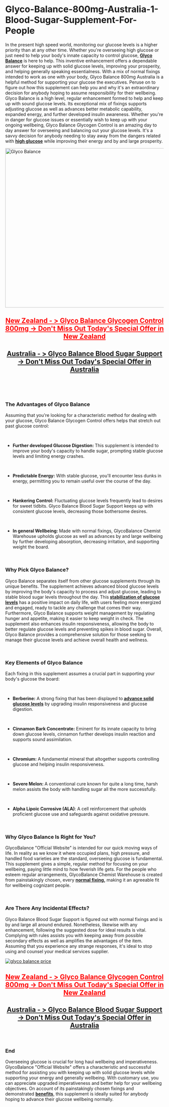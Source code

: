 # Glyco-Balance-800mg-Australia-1-Blood-Sugar-Supplement-For-People

<p>In the present high speed world, monitoring our glucose levels is a higher priority than at any other time. Whether you're overseeing high glucose or just need to help your body's innate capacity to control glucose,&nbsp;<strong><a href="https://glycobalance-au.com/">Glyco Balance</a></strong>&nbsp;is here to help. This inventive enhancement offers a dependable answer for keeping up with solid glucose levels, improving your prosperity, and helping generally speaking essentialness. With a mix of normal fixings intended to work as one with your body, Glyco Balance 800mg Australia is a helpful method for supporting your glucose the executives. Peruse on to figure out how this supplement can help you and why it's an extraordinary decision for anybody hoping to assume responsibility for their wellbeing. Glyco Balance is a high level, regular enhancement formed to help and keep up with sound glucose levels. Its exceptional mix of fixings supports adjusting glucose as well as advances better metabolic capability, expanded energy, and further developed insulin awareness. Whether you're in danger for glucose issues or essentially wish to keep up with your ongoing wellbeing, Glyco Balance Glycogen Control is an amazing day to day answer for overseeing and balancing out your glucose levels. It's a savvy decision for anybody needing to stay away from the dangers related with <a href="https://glycobalanceauoffer.omeka.net/"><strong>high glucose</strong></a> while improving their energy and by and large prosperity.</p>
<p><a href="https://glycobalance-au.com/go/order-au/"><img src="https://glycobalance-au.com/wp-content/uploads/2024/12/Glyco-Blaance-AU.jpg" alt="Glyco Balance" width="906" height="506" border="0" /></a></p>
<h2 style="text-align: center;"><span style="color: #ff0000;"><strong><a style="color: #ff0000;" href="https://glycobalance-au.com/go/order-nz/"><u>New Zealand - &gt; Glyco Balance Glycogen Control 800mg -&gt; Don't Miss Out Today's Special Offer in New Zealand</u></a></strong></span></h2>
<h2 style="text-align: center;"><strong><a href="https://glycobalance-au.com/go/order-au/"><u>Australia - &gt; Glyco Balance Blood Sugar Support -&gt; Don't Miss Out Today's Special Offer in Australia</u></a></strong></h2>
<p>&nbsp;</p>
<p>&nbsp;</p>
<h3><strong>The Advantages of Glyco Balance</strong></h3>
<p>Assuming that you're looking for a characteristic method for dealing with your glucose, Glyco Balance Glycogen Control offers helps that stretch out past glucose control:</p>
<p>&nbsp;</p>
<ul>
<li><strong>Further developed Glucose Digestion:&nbsp;</strong>This supplement is intended to improve your body's capacity to handle sugar, prompting stable glucose levels and limiting energy crashes.</li>
</ul>
<p>&nbsp;</p>
<ul>
<li><strong>Predictable Energy:</strong>&nbsp;With stable glucose, you'll encounter less dunks in energy, permitting you to remain useful over the course of the day.</li>
</ul>
<p>&nbsp;</p>
<ul>
<li><strong>Hankering Control:</strong>&nbsp;Fluctuating glucose levels frequently lead to desires for sweet tidbits. Glyco Balance Blood Sugar Support keeps up with consistent glucose levels, decreasing those bothersome desires.</li>
</ul>
<p>&nbsp;</p>
<ul>
<li><strong>In general Wellbeing:&nbsp;</strong>Made with normal fixings, GlycoBalance Chemist Warehouse upholds glucose as well as advances by and large wellbeing by further developing absorption, decreasing irritation, and supporting weight the board.</li>
</ul>
<p>&nbsp;</p>
<h3><strong>Why Pick Glyco Balance?</strong></h3>
<p>Glyco Balance separates itself from other glucose supplements through its unique benefits. The supplement achieves advanced blood glucose levels by improving the body's capacity to process and adjust glucose, leading to stable blood sugar levels throughout the day. This<strong>&nbsp;<a href="https://enkielixir.info/">stabilization of glucose levels</a></strong>&nbsp;has a positive impact on daily life, with users feeling more energized and engaged, ready to tackle any challenge that comes their way. Furthermore, Glyco Balance supports weight management by regulating hunger and appetite, making it easier to keep weight in check. The supplement also enhances insulin responsiveness, allowing the body to better regulate glucose levels and preventing spikes in blood sugar. Overall, Glyco Balance provides a comprehensive solution for those seeking to manage their glucose levels and achieve overall health and wellness.</p>
<p>&nbsp;</p>
<h3><strong>Key Elements of Glyco Balance</strong></h3>
<p>Each fixing in this supplement assumes a crucial part in supporting your body's glucose the board:</p>
<p>&nbsp;</p>
<ul>
<li><strong>Berberine:</strong>&nbsp;A strong fixing that has been displayed to<strong>&nbsp;<a href="https://theguardianbotanicals.com/gluco-ally/">advance solid glucose levels</a></strong>&nbsp;by upgrading insulin responsiveness and glucose digestion.</li>
</ul>
<p>&nbsp;</p>
<ul>
<li><strong>Cinnamon Bark Concentrate:</strong>&nbsp;Eminent for its innate capacity to bring down glucose levels, cinnamon further develops insulin reaction and supports sound assimilation.</li>
</ul>
<p>&nbsp;</p>
<ul>
<li><strong>Chromium:</strong>&nbsp;A fundamental mineral that altogether supports controlling glucose and helping insulin responsiveness.</li>
</ul>
<p>&nbsp;</p>
<ul>
<li><strong>Severe Melon:&nbsp;</strong>A conventional cure known for quite a long time, harsh melon assists the body with handling sugar all the more successfully.</li>
</ul>
<p>&nbsp;</p>
<ul>
<li><strong>Alpha Lipoic Corrosive (ALA)</strong>: A cell reinforcement that upholds proficient glucose use and safeguards against oxidative pressure.</li>
</ul>
<p>&nbsp;</p>
<h3><strong>Why Glyco Balance Is Right for You?</strong></h3>
<p>GlycoBalance "Official Website" is intended for our quick moving ways of life. In reality as we know it where occupied plans, high pressure, and handled food varieties are the standard, overseeing glucose is fundamental. This supplement gives a simple, regular method for focusing on your wellbeing, paying little mind to how feverish life gets. For the people who esteem regular arrangements, GlycoBalance Chemist Warehouse is created from painstakingly chosen, every&nbsp;<strong><a href="https://healthcharmbloodsugar.com/glucomaxum/">normal fixing</a>,</strong>&nbsp;making it an agreeable fit for wellbeing cognizant people.</p>
<p>&nbsp;</p>
<h3><strong>Are There Any Incidental Effects?</strong></h3>
<p>Glyco Balance Blood Sugar Support is figured out with normal fixings and is by and large all around endured. Nonetheless, likewise with any enhancement, following the suggested dose for ideal results is vital. Complying with rules assists you with keeping away from possible secondary effects as well as amplifies the advantages of the item. Assuming that you experience any strange responses, it's ideal to stop using and counsel your medical services supplier.</p>
<p><a href="https://glycobalance-au.com/go/order-au/"><img src="https://glycobalance-au.com/wp-content/uploads/2024/12/glyco-balance-price.jpg" alt="glyco balance price" border="0" /></a></p>
<h2 style="text-align: center;"><span style="color: #ff0000;"><strong><a style="color: #ff0000;" href="https://glycobalance-au.com/go/order-nz/"><u>New Zealand - &gt; Glyco Balance Glycogen Control 800mg -&gt; Don't Miss Out Today's Special Offer in New Zealand</u></a></strong></span></h2>
<h2 style="text-align: center;"><strong><a href="https://glycobalance-au.com/go/order-au/"><u>Australia - &gt; Glyco Balance Blood Sugar Support -&gt; Don't Miss Out Today's Special Offer in Australia</u></a></strong></h2>
<p>&nbsp;</p>
<h3><strong>End</strong></h3>
<p>Overseeing glucose is crucial for long haul wellbeing and imperativeness. GlycoBalance "Official Website" offers a characteristic and successful method for assisting you with keeping up with solid glucose levels while supporting your energy and generally wellbeing. With customary use, you can appreciate upgraded imperativeness and better help for your wellbeing objectives. On account of its painstakingly chosen fixings and demonstrated&nbsp;<strong><a href="https://vitalitynaturalscbd.com/harmony-wave-cbd-gummies/">benefits</a></strong>, this supplement is ideally suited for anybody hoping to advance their glucose wellbeing normally.</p>
